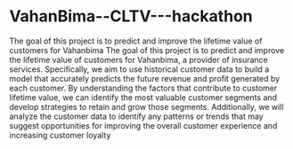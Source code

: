 # VahanBima--CLTV---hackathon
The goal of this project is to predict and improve the lifetime value of customers for Vahanbima
The goal of this project is to predict and improve the lifetime value of customers for Vahanbima, a provider of insurance services. Specifically, we aim to use historical customer data to build a model that accurately predicts the future revenue and profit generated by each customer. By understanding the factors that contribute to customer lifetime value, we can identify the most valuable customer segments and develop strategies to retain and grow those segments. Additionally, we will analyze the customer data to identify any patterns or trends that may suggest opportunities for improving the overall customer experience and increasing customer loyalty
